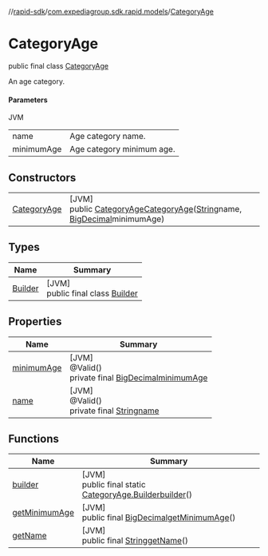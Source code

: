 //[rapid-sdk](../../../index.md)/[com.expediagroup.sdk.rapid.models](../index.md)/[CategoryAge](index.md)

# CategoryAge

public final class [CategoryAge](index.md)

An age category.

#### Parameters

JVM

| | |
|---|---|
| name | Age category name. |
| minimumAge | Age category minimum age. |

## Constructors

| | |
|---|---|
| [CategoryAge](-category-age.md) | [JVM]<br>public [CategoryAge](index.md)[CategoryAge](-category-age.md)([String](https://docs.oracle.com/javase/8/docs/api/java/lang/String.html)name, [BigDecimal](https://docs.oracle.com/javase/8/docs/api/java/math/BigDecimal.html)minimumAge) |

## Types

| Name | Summary |
|---|---|
| [Builder](-builder/index.md) | [JVM]<br>public final class [Builder](-builder/index.md) |

## Properties

| Name | Summary |
|---|---|
| [minimumAge](index.md#1224273397%2FProperties%2F700308213) | [JVM]<br>@Valid()<br>private final [BigDecimal](https://docs.oracle.com/javase/8/docs/api/java/math/BigDecimal.html)[minimumAge](index.md#1224273397%2FProperties%2F700308213) |
| [name](index.md#515780987%2FProperties%2F700308213) | [JVM]<br>@Valid()<br>private final [String](https://docs.oracle.com/javase/8/docs/api/java/lang/String.html)[name](index.md#515780987%2FProperties%2F700308213) |

## Functions

| Name | Summary |
|---|---|
| [builder](builder.md) | [JVM]<br>public final static [CategoryAge.Builder](-builder/index.md)[builder](builder.md)() |
| [getMinimumAge](get-minimum-age.md) | [JVM]<br>public final [BigDecimal](https://docs.oracle.com/javase/8/docs/api/java/math/BigDecimal.html)[getMinimumAge](get-minimum-age.md)() |
| [getName](get-name.md) | [JVM]<br>public final [String](https://docs.oracle.com/javase/8/docs/api/java/lang/String.html)[getName](get-name.md)() |
